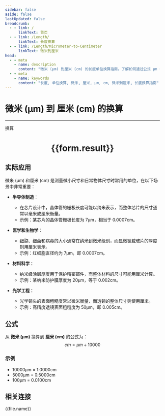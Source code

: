 ```yaml
---
sidebar: false
aside: false
lastUpdated: false
breadcrumb:
  - - link: /
      linkText: 首页
  - - link: /Length/
      linkText: 长度换算
  - - link: /Length/Micrometer-to-Centimeter
      linkText: 微米到厘米
head:
  - - meta
    - name: description
      content: "微米 (μm) 到厘米 (cm) 的长度单位换算指南。了解如何通过公式 μm ÷ 10000 换算为厘米。"
  - - meta
    - name: keywords
      content: "长度, 单位换算, 微米, 厘米, μm, cm, 微米到厘米, 长度换算指南"
---
```

# 微米 (μm) 到 厘米 (cm) 的换算
---
<script setup>
import { onMounted, reactive, inject, ref } from 'vue'
import { NButton, NForm, NFormItem, NInput, NInputNumber, NSelect, NCard, useMessage,NGrid ,NGi } from 'naive-ui'
import { defineClientComponent } from 'vitepress'
import { Length } from '../../files';

const convert = inject('convert')

const form = reactive({
  number: null,
  result: '',
})

const convertHandler = () => {
  if (form.number !== null && !isNaN(form.number)) {
    const convertedValue = parseFloat(form.number) / 10000
    form.result = `${form.number}μm = ${convertedValue.toFixed(4)}cm`
  } else {
    form.result = '请输入有效的数值。'
  }
}
</script>

<n-form size="large" :model="form">
  <n-form-item label="微米 (μm)">
    <n-input-number v-model:value="form.number" placeholder="输入微米" style="width: 100%" />
  </n-form-item>
  <n-form-item>
    <n-button type="primary" @click="convertHandler" block>换算</n-button>
  </n-form-item>
</n-form>

<n-card  embedded :bordered="false" hoverable>
  <div  style="text-align:center">
    <h1>{{form.result}}</h1>
  </div>
</n-card>

## 实际应用

微米 (μm) 和厘米 (cm) 是测量微小尺寸和日常物体尺寸时常用的单位，在以下场景中非常重要：

- **半导体制造**：
  - 在芯片设计中，晶体管的栅极长度可能以纳米表示，而整体芯片的尺寸通常以毫米或厘米衡量。
  - 示例：某芯片的晶体管栅极长度为 7μm，相当于 0.0007cm。

- **医学和生物学**：
  - 细胞、细菌和病毒的大小通常在纳米到微米级别，而显微镜载玻片的厚度则用厘米表示。
  - 示例：红细胞直径约为 7μm，即 0.0007cm。

- **材料科学**：
  - 纳米级涂层厚度用于保护精密部件，而整体材料的尺寸可能用厘米计算。
  - 示例：某纳米防护膜厚度为 20μm，等于 0.002cm。

- **光学工程**：
  - 光学镜头的表面粗糙度常以微米衡量，而透镜的整体尺寸则使用厘米。
  - 示例：高精度透镜表面粗糙度为 50μm，即 0.005cm。

## 公式

从 **微米 (μm)** 换算到 **厘米 (cm)** 的公式为：
$$ cm = μm \div 10000 $$

### 示例
- 10000μm = 1.0000cm
- 5000μm = 0.5000cm
- 100μm = 0.0100cm

## 相关连接
<n-grid x-gap="12" :cols="4">
  <n-gi v-for="(file, index) in Length" :key="index">
    <n-button
      text
      tag="a"
      :href="file.path"
      type="primary"
    >
      {{file.name}}
    </n-button>
  </n-gi>
</n-grid>